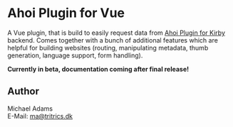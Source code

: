 # Ahoi Plugin for Vue

A Vue plugin, that is build to easily request data from [Ahoi Plugin for Kirby](https://github.com/tritrics/ahoi-kirby) backend. Comes together with a bunch of additional features which are helpful for building websites (routing, manipulating metadata, thumb generation, language support, form handling).

**Currently in beta, documentation coming after final release!**

## Author

Michael Adams  
E-Mail: [ma@tritrics.dk](mailto:ma@tritrics.dk)